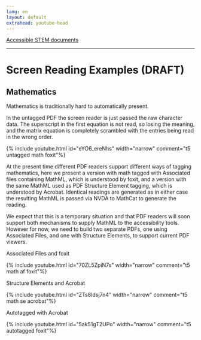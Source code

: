 ```yaml
---
lang: en
layout: default
extrahead: youtube-head
---
```


[Accessible STEM documents](./)

----

# Screen Reading Examples (DRAFT)


## Mathematics

Mathematics is traditionally hard to automatically present.

In the untagged PDF the screen reader is just passed the raw
character data.  The superscript in the first equation is not read, so
losing the meaning, and the matrix equation is completely scrambled
with the entries being read in the wrong order.



{% include youtube.html id="eYO6_ereNhs" width="narrow" comment="t5 untagged math foxit"%}


At the present time different PDF readers support different ways of
tagging mathematics, here we present a version with math tagged with
Associated files containing MathML, which is understood by foxit, and
a version with the same MathML used as PDF Structure Element tagging,
which is understood by Acrobat. Identical readings are generated as in
either case the resulting MathML is passed via NVDA to MathCat to
generate the reading.

We expect that this is a temporary situation and that PDF readers will
soon support both mechanisms to supply MathML to the accessibility
tools. However for now, we need to build two separate PDFs, one using
Associated Files, and one with Structure Elements, to support current
PDF viewers.

Associated Files and foxit

{% include youtube.html id="70ZL5ZpiN7s" width="narrow" comment="t5 math af foxit"%}

Structure Elements and Acrobat

{% include youtube.html id="ZTs8Idsj7n4" width="narrow" comment="t5 math se acrobat"%}

Autotagged with Acrobat

{% include youtube.html id="5ak51gT2UPo" width="narrow" comment="t5 autotagged foxit"%}


